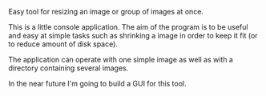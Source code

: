 Easy tool for resizing an image or group of images at once.

This is a little console application. The aim of the program is to be useful and easy at simple tasks such as shrinking a image in order to keep it fit (or to reduce amount of disk space).

The application can operate with one simple image as well as with a directory containing several images.

In the near future I'm going to build a GUI for this tool.





